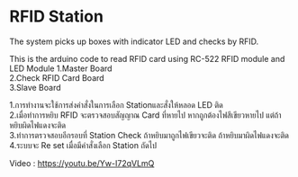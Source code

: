 # RFID Station
The system picks up boxes with indicator LED and checks by RFID.

This is the arduino code to read RFID card using RC-522 RFID module and LED 
Module
1.Master Board</br>
2.Check RFID Card Board</br>
3.Slave Board</br>

1.การทำงานจะใช้การส่งคำสั่งในการเลือก Stationและสั่งให้หลอด LED ติด</br>
2.เมื่อทำการหยิบ RFID จะตรวจสอบสัญญาณ Card ที่หายไป หากถูกต้องไฟสีเขียวหายไป
แต่ถ้าหยิบผิดไฟแดงจะติด</br>
3.ทำการตรวจสอบอีกรอบที่ Station Check ถ้าหยิบมาถูกไฟเขียวจะติด ถ้าหยิบมาผิดไฟแดงจะติด</br>
4.ระบบจะ Re set เมื่อมีคำสั่งเลือก Station ถัดไป </br>

Video : https://youtu.be/Yw-I72qVLmQ



